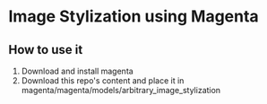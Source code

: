 # Image Stylization using Magenta

## How to use it
1. Download and install magenta
2. Download this repo's content and place it in magenta/magenta/models/arbitrary_image_stylization
